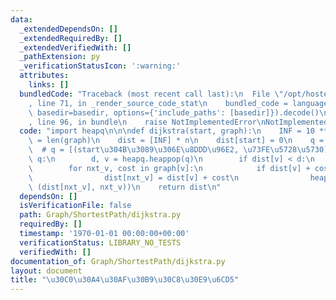 ```yaml
---
data:
  _extendedDependsOn: []
  _extendedRequiredBy: []
  _extendedVerifiedWith: []
  _pathExtension: py
  _verificationStatusIcon: ':warning:'
  attributes:
    links: []
  bundledCode: "Traceback (most recent call last):\n  File \"/opt/hostedtoolcache/Python/3.8.7/x64/lib/python3.8/site-packages/onlinejudge_verify/documentation/build.py\"\
    , line 71, in _render_source_code_stat\n    bundled_code = language.bundle(stat.path,\
    \ basedir=basedir, options={'include_paths': [basedir]}).decode()\n  File \"/opt/hostedtoolcache/Python/3.8.7/x64/lib/python3.8/site-packages/onlinejudge_verify/languages/python.py\"\
    , line 96, in bundle\n    raise NotImplementedError\nNotImplementedError\n"
  code: "import heapq\n\n\ndef dijkstra(start, graph):\n    INF = 10 ** 18\n    n\
    \ = len(graph)\n    dist = [INF] * n\n    dist[start] = 0\n    q = [(0, start)]\
    \  # q = [(start\u304B\u3089\u306E\u8DDD\u96E2, \u73FE\u5728\u5730)]\n    while\
    \ q:\n        d, v = heapq.heappop(q)\n        if dist[v] < d:\n            continue\n\
    \        for nxt_v, cost in graph[v]:\n            if dist[v] + cost < dist[nxt_v]:\n\
    \                dist[nxt_v] = dist[v] + cost\n                heapq.heappush(q,\
    \ (dist[nxt_v], nxt_v))\n    return dist\n"
  dependsOn: []
  isVerificationFile: false
  path: Graph/ShortestPath/dijkstra.py
  requiredBy: []
  timestamp: '1970-01-01 00:00:00+00:00'
  verificationStatus: LIBRARY_NO_TESTS
  verifiedWith: []
documentation_of: Graph/ShortestPath/dijkstra.py
layout: document
title: "\u30C0\u30A4\u30AF\u30B9\u30C8\u30E9\u6CD5"
---
```


